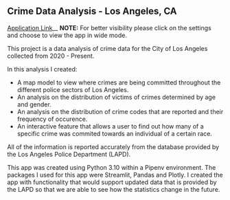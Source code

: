 ## Crime Data Analysis - Los Angeles, CA

[Application Link](https://share.streamlit.io/gagapito/crimedata_project/main.py)__
**NOTE:** For better visibility please click on the settings and choose to view the app in wide mode.

This project is a data analysis of crime data for the City of Los Angeles collected from 2020 - Present. 

In this analysis I created:
- A map model to view where crimes are being committed throughout the different police sectors of Los Angeles.
- An analysis on the distribution of victims of crimes determined by age and gender.
- An analysis on the distribution of crime codes that are reported and their frequency of occurence. 
- An interactive feature that allows a user to find out how many of a specific crime was commited towards an individual of a certain race. 

All of the information is reported accurately from the database provided by the Los Angeles Police Department (LAPD). 

This app was created using Python 3.10 within a Pipenv environment. The packages I used for this app were Streamlit, Pandas and Plotly. I created the app with functionality that would support updated data that is provided by the LAPD so that we are able to see how the statistics change in the future.
